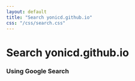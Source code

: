 ```yaml
---
layout: default
title: "Search yonicd.github.io"
css: "/css/search.css"
---
```

  
# Search yonicd.github.io
  
### Using Google Search
  
<div id="google-custom-search">
<script>
  (function() {
    var cx = '008443950035063459049:0zyjpwl5wlw';
    var gcse = document.createElement('script');
    gcse.type = 'text/javascript';
    gcse.async = true;
    gcse.src = 'https://cse.google.com/cse.js?cx=' + cx;
    var s = document.getElementsByTagName('script')[0];
    s.parentNode.insertBefore(gcse, s);
  })();
</script>
<gcse:search></gcse:search>
<gcse:searchbox></gcse:searchbox>
<gcse:searchresults></gcse:searchresults>
</div>